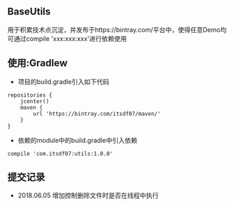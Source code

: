 ## BaseUtils
用于积累技术点沉淀，并发布于https://bintray.com/平台中，使得任意Demo均可通过compile 'xxx:xxx:xxx'进行依赖使用<br/>
## 使用:Gradlew
* 项目的build.gradle引入如下代码
```
repositories {
    jcenter()
    maven {
        url 'https://bintray.com/itsdf07/maven/'
    }
}
```
* 依赖的module中的build.gradle中引入依赖
```
compile 'com.itsdf07:utils:1.0.0'
```

## 提交记录
* 2018.06.05
增加控制删除文件时是否在线程中执行